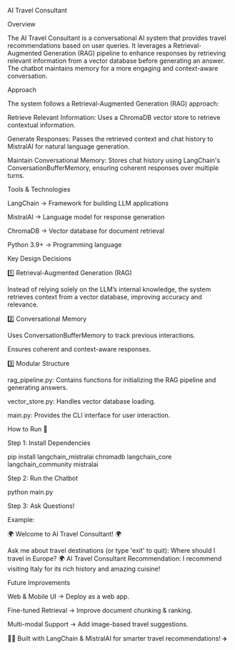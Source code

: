 AI Travel Consultant

Overview

The AI Travel Consultant is a conversational AI system that provides travel recommendations based on user queries. It leverages a Retrieval-Augmented Generation (RAG) pipeline to enhance responses by retrieving relevant information from a vector database before generating an answer. The chatbot maintains memory for a more engaging and context-aware conversation.

Approach

The system follows a Retrieval-Augmented Generation (RAG) approach:

Retrieve Relevant Information: Uses a ChromaDB vector store to retrieve contextual information.

Generate Responses: Passes the retrieved context and chat history to MistralAI for natural language generation.

Maintain Conversational Memory: Stores chat history using LangChain's ConversationBufferMemory, ensuring coherent responses over multiple turns.

Tools & Technologies

LangChain → Framework for building LLM applications

MistralAI → Language model for response generation

ChromaDB → Vector database for document retrieval

Python 3.9+ → Programming language

Key Design Decisions

1️⃣ Retrieval-Augmented Generation (RAG)

Instead of relying solely on the LLM’s internal knowledge, the system retrieves context from a vector database, improving accuracy and relevance.

2️⃣ Conversational Memory

Uses ConversationBufferMemory to track previous interactions.

Ensures coherent and context-aware responses.

3️⃣ Modular Structure

rag_pipeline.py: Contains functions for initializing the RAG pipeline and generating answers.

vector_store.py: Handles vector database loading.

main.py: Provides the CLI interface for user interaction.

How to Run 🚀

Step 1: Install Dependencies

pip install langchain_mistralai chromadb langchain_core langchain_community mistralai

Step 2: Run the Chatbot

python main.py

Step 3: Ask Questions!

Example:

🌍 Welcome to AI Travel Consultant! 🌍

Ask me about travel destinations (or type 'exit' to quit): Where should I travel in Europe?
🌍 AI Travel Consultant Recommendation:
I recommend visiting Italy for its rich history and amazing cuisine!

Future Improvements

Web & Mobile UI → Deploy as a web app.

Fine-tuned Retrieval → Improve document chunking & ranking.

Multi-modal Support → Add image-based travel suggestions.

👨‍💻 Built with LangChain & MistralAI for smarter travel recommendations! ✈️

